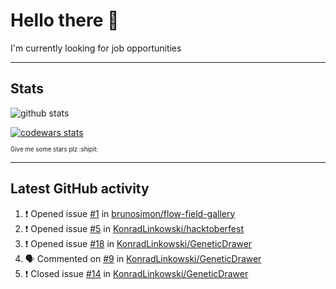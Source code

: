 # Hello there 👋
I'm currently looking for job opportunities

---

## Stats
![github stats][github stats]

[![codewars stats][codewars stats]][codewars url]

<sub><sub>Give me some stars plz :shipit:</sub></sub>

---

## Latest GitHub activity
<!--START_SECTION:activity-->
1. ❗️ Opened issue [#1](https://github.com/brunosimon/flow-field-gallery/issues/1) in [brunosimon/flow-field-gallery](https://github.com/brunosimon/flow-field-gallery)
2. ❗️ Opened issue [#5](https://github.com/KonradLinkowski/hacktoberfest/issues/5) in [KonradLinkowski/hacktoberfest](https://github.com/KonradLinkowski/hacktoberfest)
3. ❗️ Opened issue [#18](https://github.com/KonradLinkowski/GeneticDrawer/issues/18) in [KonradLinkowski/GeneticDrawer](https://github.com/KonradLinkowski/GeneticDrawer)
4. 🗣 Commented on [#9](https://github.com/KonradLinkowski/GeneticDrawer/issues/9) in [KonradLinkowski/GeneticDrawer](https://github.com/KonradLinkowski/GeneticDrawer)
5. ❗️ Closed issue [#14](https://github.com/KonradLinkowski/GeneticDrawer/issues/14) in [KonradLinkowski/GeneticDrawer](https://github.com/KonradLinkowski/GeneticDrawer)
<!--END_SECTION:activity-->

[github stats]: https://github-readme-stats.vercel.app/api?username=KonradLinkowski&hide_title=true&show_icons=true&include_all_commits=true&count_private=true&disable_animations=true&theme=dark&hide_rank=true
[codewars stats]: https://codewars.com/users/KonradLinkowski/badges/large
[codewars url]: https://codewars.com/users/KonradLinkowski
